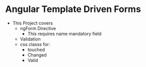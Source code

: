 # Angular Template Driven Forms
 - This Project covers
   - ngForm Directive
     - This requires name mandatory field
   - Validation
   - css classs for:
     - touched
     - Changed
     - Valid
     
